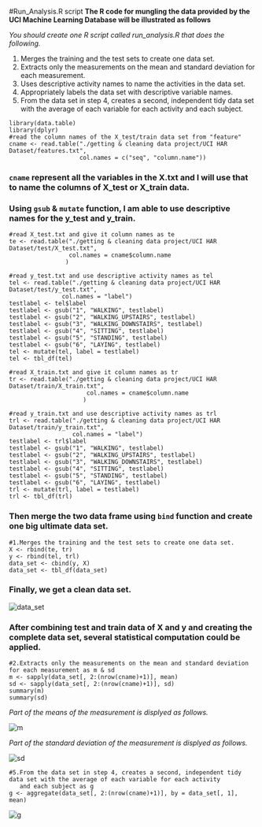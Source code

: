 #Run_Analysis.R script
**The R code for mungling the data provided by the UCI Machine Learning Database will be illustrated as follows**

*You should create one R script called run_analysis.R that does the following.*

1. Merges the training and the test sets to create one data set.
2. Extracts only the measurements on the mean and standard deviation for each measurement.
3. Uses descriptive activity names to name the activities in the data set.
4. Appropriately labels the data set with descriptive variable names.
5. From the data set in step 4, creates a second, independent tidy data set with the average of each variable for each activity and each subject.

```
library(data.table)
library(dplyr)
#read the column names of the X_test/train data set from "feature"
cname <- read.table("./getting & cleaning data project/UCI HAR Dataset/features.txt",
                    col.names = c("seq", "column.name"))
```
### `cname` represent all the variables in the X.txt and I will use that to name the columns of X_test or X_train data.
### Using `gsub` & `mutate` function, I am able to use descriptive names for the y_test and y_train.
```
#read X_test.txt and give it column names as te
te <- read.table("./getting & cleaning data project/UCI HAR Dataset/test/X_test.txt",
                 col.names = cname$column.name
                )

#read y_test.txt and use descriptive activity names as tel
tel <- read.table("./getting & cleaning data project/UCI HAR Dataset/test/y_test.txt",
               col.names = "label")
testlabel <- tel$label
testlabel <- gsub("1", "WALKING", testlabel)
testlabel <- gsub("2", "WALKING_UPSTAIRS", testlabel)
testlabel <- gsub("3", "WALKING_DOWNSTAIRS", testlabel)
testlabel <- gsub("4", "SITTING", testlabel)
testlabel <- gsub("5", "STANDING", testlabel)
testlabel <- gsub("6", "LAYING", testlabel)
tel <- mutate(tel, label = testlabel)
tel <- tbl_df(tel)

#read X_train.txt and give it column names as tr
tr <- read.table("./getting & cleaning data project/UCI HAR Dataset/train/X_train.txt",
                      col.names = cname$column.name
                     )

#read y_train.txt and use descriptive activity names as trl
trl <- read.table("./getting & cleaning data project/UCI HAR Dataset/train/y_train.txt",
                  col.names = "label")
testlabel <- trl$label
testlabel <- gsub("1", "WALKING", testlabel)
testlabel <- gsub("2", "WALKING_UPSTAIRS", testlabel)
testlabel <- gsub("3", "WALKING_DOWNSTAIRS", testlabel)
testlabel <- gsub("4", "SITTING", testlabel)
testlabel <- gsub("5", "STANDING", testlabel)
testlabel <- gsub("6", "LAYING", testlabel)
trl <- mutate(trl, label = testlabel)
trl <- tbl_df(trl)
```
### Then merge the two data frame using `bind` function and create one big ultimate data set.
```
#1.Merges the training and the test sets to create one data set.
X <- rbind(te, tr)
y <- rbind(tel, trl)
data_set <- cbind(y, X)
data_set <- tbl_df(data_set)
```
### Finally, we get a clean data set.
![data_set](https://github.com/Edward-Aidi/pic-for-week4-project/raw/master/data_set.png)
### After combining test and train data of X and y and creating the complete data set, several statistical computation could be applied.
```
#2.Extracts only the measurements on the mean and standard deviation for each measurement as m & sd
m <- sapply(data_set[, 2:(nrow(cname)+1)], mean)
sd <- sapply(data_set[, 2:(nrow(cname)+1)], sd)
summary(m)
summary(sd)
```
*Part of the means of the measurement is displyed as follows.*

![m](https://github.com/Edward-Aidi/pic-for-week4-project/raw/master/m.png)

*Part of the standard deviation of the measurement is displyed as follows.*

![sd](https://github.com/Edward-Aidi/pic-for-week4-project/raw/master/sd.png)
```
#5.From the data set in step 4, creates a second, independent tidy data set with the average of each variable for each activity 
   and each subject as g
g <- aggregate(data_set[, 2:(nrow(cname)+1)], by = data_set[, 1], mean)
```
![g](https://github.com/Edward-Aidi/pic-for-week4-project/raw/master/g.png)
